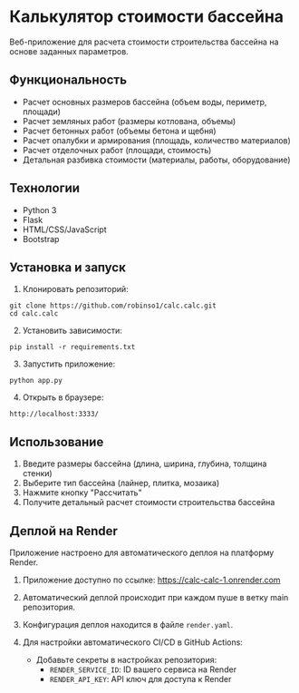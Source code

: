 # Калькулятор стоимости бассейна

Веб-приложение для расчета стоимости строительства бассейна на основе заданных параметров.

## Функциональность

- Расчет основных размеров бассейна (объем воды, периметр, площади)
- Расчет земляных работ (размеры котлована, объемы)
- Расчет бетонных работ (объемы бетона и щебня)
- Расчет опалубки и армирования (площадь, количество материалов)
- Расчет отделочных работ (площади, стоимость)
- Детальная разбивка стоимости (материалы, работы, оборудование)

## Технологии

- Python 3
- Flask
- HTML/CSS/JavaScript
- Bootstrap

## Установка и запуск

1. Клонировать репозиторий:
```
git clone https://github.com/robinso1/calc.calc.git
cd calc.calc
```

2. Установить зависимости:
```
pip install -r requirements.txt
```

3. Запустить приложение:
```
python app.py
```

4. Открыть в браузере:
```
http://localhost:3333/
```

## Использование

1. Введите размеры бассейна (длина, ширина, глубина, толщина стенки)
2. Выберите тип бассейна (лайнер, плитка, мозаика)
3. Нажмите кнопку "Рассчитать"
4. Получите детальный расчет стоимости строительства бассейна 

## Деплой на Render

Приложение настроено для автоматического деплоя на платформу Render.

1. Приложение доступно по ссылке: https://calc-calc-1.onrender.com

2. Автоматический деплой происходит при каждом пуше в ветку main репозитория.

3. Конфигурация деплоя находится в файле `render.yaml`.

4. Для настройки автоматического CI/CD в GitHub Actions:
   - Добавьте секреты в настройках репозитория:
     - `RENDER_SERVICE_ID`: ID вашего сервиса на Render
     - `RENDER_API_KEY`: API ключ для доступа к Render 